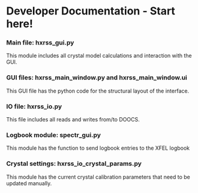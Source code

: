 # Developer Documentation - Start here!

### Main file: hxrss_gui.py

This module includes all crystal model calculations and interaction with the GUI.



### GUI files: hxrss_main_window.py and hxrss_main_window.ui
This GUI file has the python code for the structural layout of the interface.

### IO file: hxrss_io.py 
This file includes all reads and writes from/to DOOCS.

### Logbook module: spectr_gui.py
This module has the function to send logbook entries to the XFEL logbook

### Crystal settings: hxrss_io_crystal_params.py
This module has the current crystal calibration parameters that need to be updated manually.

